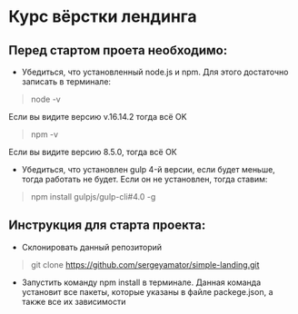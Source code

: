 # Курс вёрстки лендинга

## Перед стартом проета необходимо:

* Убедиться, что установленный node.js и npm. Для этого достаточно записать в терминале:

> node -v

Если вы видите версию v.16.14.2 тогда всё OK

> npm -v

Если вы видите версию 8.5.0, тогда всё ОК

* Убедиться, что установлен gulp 4-й версии, если будет меньше, тогда работать не будет. Если он не установлен, тогда ставим:

> npm install gulpjs/gulp-cli#4.0 -g

## Инструкция для старта проекта:

* Склонировать данный репозиторий

> git clone https://github.com/sergeyamator/simple-landing.git

* Запустить команду npm install в терминале. Данная команда установит все пакеты, которые указаны в файле packege.json, а также все их зависимости
